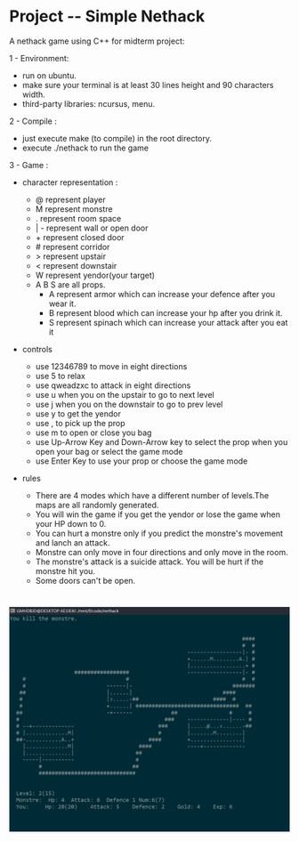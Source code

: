 # Project -- Simple Nethack
A nethack game using C++ for midterm project: 

1 - Environment:
   - run on ubuntu.
   - make sure your terminal is at least 30 lines height and 90 characters width.
   - third-party libraries: ncursus, menu.

2 - Compile :
   - just execute make (to compile) in the root directory.
   - execute ./nethack to run the game
  
3 - Game : 

- character representation :
  - @ represent player
  - M represent monstre
  - . represent room space
  - | - represent wall or open door
  - \+ represent closed door
  - \# represent corridor
  - \> represent upstair
  - < represent downstair
  - W represent yendor(your target)
  - A B S are all props. 
     - A represent armor which can increase your defence after you wear it.
     - B represent blood which can increase your hp after you drink it.
     - S represent spinach which can increase your attack after you eat it

- controls
    - use 12346789 to move in eight directions
    - use 5 to relax
    - use qweadzxc to attack in eight directions
    - use u when you on the upstair to go to next level
    - use j when you on the downstair to go to prev level
    - use y to get the yendor
    - use , to pick up the prop
    - use m to open or close you bag
    - use Up-Arrow Key and Down-Arrow key to select the prop when you open your bag or select the game mode
    - use Enter Key to use your prop or choose the game mode
  
- rules
    - There are 4 modes which have a different number of levels.The maps are all randomly generated.
    - You will win the game if you get the yendor or lose the game when your HP down to 0.
    - You can hurt a monstre only if you predict the monstre's movement and lanch an attack.
    - Monstre can only move in four directions and only move in the room.
    - The monstre's attack is a suicide attack. You will be hurt if the monstre hit you.
    - Some doors can't be open.
#
![](https://raw.githubusercontent.com/GMHDBJD/nethack/master/screenshots/nethack.png)

